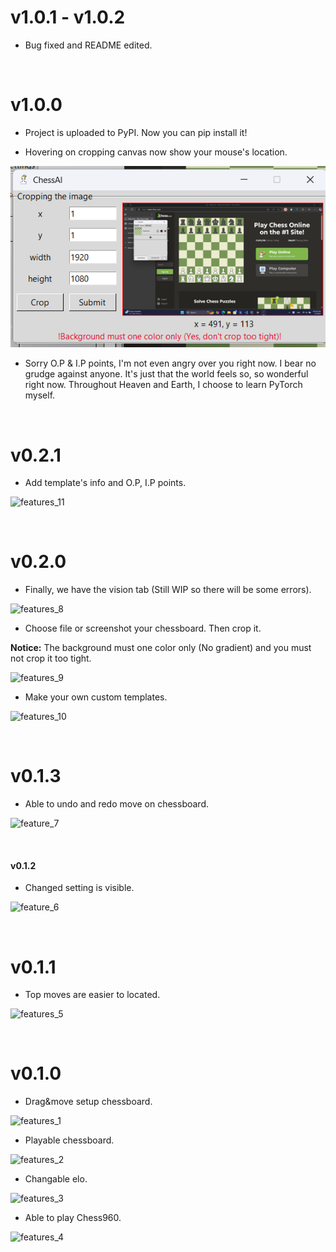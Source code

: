 # v1.0.1 - v1.0.2

- Bug fixed and README edited.

<br>

# v1.0.0

- Project is uploaded to PyPI. Now you can pip install it!

- Hovering on cropping canvas now show your mouse's location.

![features_12](https://github.com/Linos1391/ChessAI-StockfishGUI/blob/main/assets/features_12.png?raw=true)

- Sorry O.P & I.P points, I'm not even angry over you right now. I bear no grudge against anyone. It's just that the world feels so, so wonderful right now. Throughout Heaven and Earth, I choose to learn PyTorch myself.

<br>

# v0.2.1

- Add template's info and O.P, I.P points.

![features_11](https://github.com/Linos1391/ChessAI-StockfishGUI/blob/main/assets/features_11.png?raw=true)

<br>

# v0.2.0

- Finally, we have the vision tab (Still WIP so there will be some errors).

![features_8](https://github.com/Linos1391/ChessAI-StockfishGUI/blob/main/assets/features_8.png?raw=true)

- Choose file or screenshot your chessboard. Then crop it.

**Notice:** The background must one color only (No gradient) and you must not crop it too tight. 

![features_9](https://github.com/Linos1391/ChessAI-StockfishGUI/blob/main/assets/features_9.png?raw=true)

- Make your own custom templates.

![features_10](https://github.com/Linos1391/ChessAI-StockfishGUI/blob/main/assets/features_10.png?raw=true)

<br>

# v0.1.3

- Able to undo and redo move on chessboard.

![feature_7](https://github.com/Linos1391/ChessAI-StockfishGUI/blob/main/assets/features_7.gif?raw=true)

<br>

#### v0.1.2

- Changed setting is visible.

![feature_6](https://github.com/Linos1391/ChessAI-StockfishGUI/blob/main/assets/features_6.gif?raw=true)

<br>

# v0.1.1

- Top moves are easier to located.

![features_5](https://github.com/Linos1391/ChessAI-StockfishGUI/blob/main/assets/features_5.gif?raw=true)

<br>

# v0.1.0

- Drag&move setup chessboard.

![features_1](https://github.com/Linos1391/ChessAI-StockfishGUI/blob/main/assets/features_1.gif?raw=true)

- Playable chessboard.

![features_2](https://github.com/Linos1391/ChessAI-StockfishGUI/blob/main/assets/features_2.gif?raw=true)

- Changable elo.

![features_3](https://github.com/Linos1391/ChessAI-StockfishGUI/blob/main/assets/features_3.gif?raw=true)

- Able to play Chess960.

![features_4](https://github.com/Linos1391/ChessAI-StockfishGUI/blob/main/assets/features_4.gif?raw=true)
